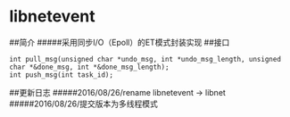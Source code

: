 # libnetevent
##简介
#####采用同步I/O（Epoll）的ET模式封装实现
##接口
```
int pull_msg(unsigned char *undo_msg, int *undo_msg_length, unsigned char *&done_msg, int *&done_msg_length);
int push_msg(int task_id);
```
##更新日志
#####2016/08/26/rename libnetevent -> libnet
#####2016/08/26/提交版本为多线程模式
